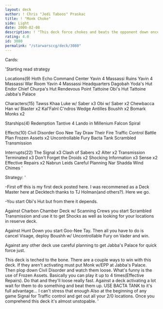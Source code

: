 ```yaml
---
layout: deck
author: ! Chris "Jedi Taboos" Praskac
title: ! "Monk Choke"
side: Light
date: 2000-02-08
description: ! "This deck force chokes and beats the opponent down once they do anything."
rating: 4.0
id: 3080
permalink: "/starwarsccg/deck/3080"
---
```

Cards: 

'Starting read strategy

Locations(9)
Hoth Echo Command Center
Yavin 4 Massassi Ruins
Yavin 4 Massassi War Room
Yavin 4 Massassi Headquarters
Dagobah Yoda's Hut
Endor Chief Churpa's Hut
Rendevous Point
Tattoine Obi's Hut
Tattoine Jabba's Palace

Characters(15)
Tawss Khaa
Luke w/ Saber x3
Obi w/ Saber x2
Chewbacca
Han w/ Blaster x2
Kal'Falnl C'ndros
Wedge Antilles
Boushh x2
Bomark Monks x2

Starships(4)
Redemption
Tantive 4
Lando in Millenium Falcon
Spiral

Effects(10)
Civil Disorder
Goo Nee Tay
Draw Their Fire
Traffic Control
Battle Plan
Frozen Assets x2
Uncontrollable Fury
Bacta Tank
Scrambled Transmission

Interrupts(22)
The Signal x3
Clash of Sabers x2
Alter x2
Transmission Terminated x3
Don't Forget the Droids x2
Shocking Information x3
Sense x2
Effective Repairs x2
Nabrun Leids
Careful Planning
Nar Shadda Wind Chimes '

Strategy: '

-First off this is my first deck posted here.  I was recommened as a Deck Master here at Decktech thanks to TJ Holman(and others?).	Here we go.

-You start Obi's Hut but from there it depends.

Against Charbon Chamber Deck w/ Scanning Crews you start Scrambled Transmission and use it to get Shocks as well as looking for your locations in reserve deck.

Against Hunt Down you start Goo-Nee Tay.  Then all you have to do is cancel Visage, deploy Boushh w/ Uncontrollable Fury on Vader and win.

Against any other deck use careful planning to get Jabba's Palace for quick force just.

This deck is teched to the bone. There are a couple ways to win with this deck.  If they aren't activating must put Monk w/EPP at Jabba's Palace.  Then plop down Civil Disorder and watch them loose.  What's funny is the use of Frozen Assets.  Basically you can play it up to 4 times(Effective Repairs).  Do that and they'll loose really fast.  Against a deck activating a lot wait for them to do something and beat them up.  USE BACTA TANK to it's full advantage... I can't stress that enough  Also at the beginning of any game Signal for Traffic control and get out all your 2/0 locations.  Once you comprehend this deck it's almost unstopable.	'
